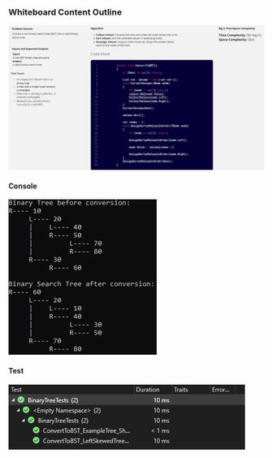 ### Whiteboard Content Outline
![WhiteBored](Whiteborad.jpg)

#### Console
![Console](Console.png)

#### Test
![Test](Test.png)
